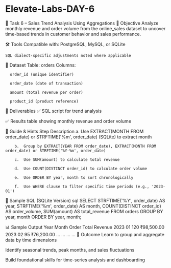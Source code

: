 # Elevate-Labs-DAY-6
📘 Task 6 – Sales Trend Analysis Using Aggregations
🧠 Objective
    Analyze monthly revenue and order volume from the online_sales dataset to uncover time-based trends in customer behavior and sales performance.

🛠️ Tools
    Compatible with: PostgreSQL, MySQL, or SQLite
  
    SQL dialect-specific adjustments noted where applicable

📂 Dataset
      Table: orders Columns:

      order_id (unique identifier)
    
      order_date (date of transaction)

      amount (total revenue per order)

      product_id (product reference)

📄 Deliverables
  ✅ SQL script for trend analysis

  ✅ Results table showing monthly revenue and order volume

🧭 Guide & Hints
          Step	Description
        a.	Use EXTRACT(MONTH FROM order_date) or STRFTIME('%m', order_date) (SQLite) to extract month
        
        b.	Group by EXTRACT(YEAR FROM order_date), EXTRACT(MONTH FROM order_date) or STRFTIME('%Y-%m', order_date)
            
        c.	Use SUM(amount) to calculate total revenue
    
        d.	Use COUNT(DISTINCT order_id) to calculate order volume

        e.	Use ORDER BY year, month to sort chronologically
        
        f.	Use WHERE clause to filter specific time periods (e.g., '2023-01')
    
🧪 Sample SQL (SQLite Version)
        sql
        SELECT
        STRFTIME('%Y', order_date) AS year,
        STRFTIME('%m', order_date) AS month,
        COUNT(DISTINCT order_id) AS order_volume,
        SUM(amount) AS total_revenue
        FROM orders
        GROUP BY year, month
        ORDER BY year, month;
     
📊 Sample Output
    Year	Month	Order Total Revenue
    2023	01	   120	₹98,500.00
    2023	02	    95	₹76,200.00
...	...	...	...
🎯 Outcome
Learn to group and aggregate data by time dimensions

Identify seasonal trends, peak months, and sales fluctuations

Build foundational skills for time-series analysis and dashboarding
